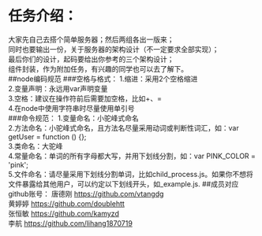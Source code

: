 # 任务介绍：
大家先自己去搭个简单服务器；然后两组各出一版来；  
同时也要输出一份，关于服务器的架构设计（不一定要求全部实现）；    
最后你们的设计，起码要给出你参考的三个架构设计；  
组件封装，作为附加任务，有兴趣的同学也可以去了解下。  
##node编码规范
###空格与格式：
1.缩进：采用2个空格缩进  
2.变量声明：永远用var声明变量  
3.空格：建议在操作符前后需要加空格，比如+、=  
4.在node中使用字符串时尽量使用单引号  
###命令规范：
1.变量命名：小驼峰式命名  
2.方法命名：小驼峰式命名，且方法名尽量采用动词或判断性词汇，如：var getUser = function () {};  
3.类命名：大驼峰  
4.常量命名：单词的所有字母都大写，并用下划线分割，如：var PINK_COLOR = 'pink';  
5.文件命名：请尽量采用下划线分割单词，比如child_process.js。如果你不想将文件暴露给其他用户，可以约定以下划线开头，如_example.js.
##成员对应github账号：
唐德刚 https://github.com/vtangdg  
黄婷婷 https://github.com/doublehtt  
张恒敏 https://github.com/kamyzd  
李航 https://github.com/lihang1870719
